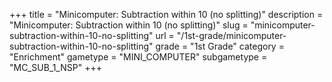 +++
title = "Minicomputer: Subtraction within 10 (no splitting)"
description = "Minicomputer: Subtraction within 10 (no splitting)"
slug = "minicomputer-subtraction-within-10-no-splitting"
url = "/1st-grade/minicomputer-subtraction-within-10-no-splitting"
grade = "1st Grade"
category = "Enrichment"
gametype = "MINI_COMPUTER"
subgametype = "MC_SUB_1_NSP"
+++